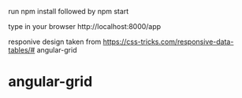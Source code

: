 run npm install
followed by npm start

type in your browser
http://localhost:8000/app

responive design taken from
https://css-tricks.com/responsive-data-tables/# angular-grid
# angular-grid
